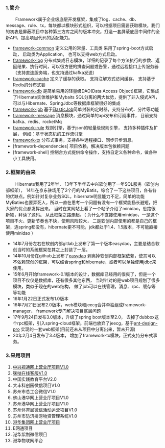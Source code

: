 ### 1.简介

 &nbsp;&nbsp;&nbsp;&nbsp;&nbsp;&nbsp;&nbsp;&nbsp;Framework属于企业级底层开发框架，集成了log、cache、db、message、rule、tx，每块都以模块形式组织，可以根据项目需要获取模块。我们的初衷是屏蔽项目中各种第三方库之间的版本冲突，打造一套屏蔽底层中间件的全新API，提高项目代码的适配能力。
 
 + [framework-common](基础工具) 定义公用的常量、工具类 采用了spring-boot方式启动， 启动类为Application， 也可以支持web方式启动。
+ [framework-log](日志) 分布式集成日志模块，详细的记录了每个方法执行的参数、返回结果、执行时间，可以很方便的排查问题或告警，通过远程接口上传服务器（支持直连服务端，也支持通过kafka发送）
+ [framework-cache](缓存) 定义了缓存的获取。  支持注解方式访问缓存， 支持基于Redis的分布式锁
+ [framework-db](数据库) 是简单易用的轻量级DAO(Data Access Object)框架，它集成了Hibernate实体维护和Mybaits SQL分离的两大优势，提供了非入侵式API，可以与Hibernate、SpringJdbc等数据库框架很好的集成 
+ [framework-job](任务) 基于[ElasticJob](http://elasticjob.io)简单封装的定时器，支持分布式、分片等功能
+ [framework-message](异步消息) 消息模块，通过简单的api发布和订阅事件， 目前支持kafka、redis、rocketMq
+ [framework-rule](规则引擎) 规则引擎，基于json的轻量级规则引擎， 支持多种插件及扩展， 例如：基于状态机的工作流引擎
+ [framework-tx](分布式事务) 分布式事务，支持各种远程接口、同步异步消息。
+ [framework-dependencies] 项目依赖，解决版本包依赖问题
+ [framework-shell] 控制台方式提供命令操作，支持自定义各种命令，做各种小工具使用。

### 2.框架的由来

&nbsp;&nbsp;&nbsp;&nbsp;&nbsp;&nbsp;&nbsp;&nbsp;Hibernate我用了2年半， 13年下半年去中兴软创用了一年SQL服务（软创内部框架）， 14年在京东驻场用了2个月的MyBatis，综合了一下这些项目，各有各的优缺点。例如针对复杂业务SQL，hibernate明显能力不足，简单的功能MyBaties也要弄死人，所以一直在思考一个问题有没有一个框架能扬长避短，把大家的优点都发挥出来。 当时在某网站上看了一个帖子介绍了minidao，思路很新颖，拜读了源码。 从此框架之路走起。（ 为什么不直接使用minidao，一是这个项目不火、更新节奏也不快，使用风险较大， 二是软创内部使用的都是自己的框架，连spring都没有，hibernate更不可能，jdk都处于1.4、1.5版本，不可能直接使用minidao ）

* 14年7月份左右在软创内部gitlab上发布了第一个版本easydao，主要是结合软创当时的系统框架在其之上封装了一层。
* 14年10月份在github上发布了[easydao](https://github.com/ww20081120/easydao) 剥离掉软创内部框架依赖，使其可以不依赖软创的框架，可以结合spring和hibernate，或者可以单独使用jdbc来使用。
* 15年6月开始framework-0.1版本的设计，数据库已经用的很爽了，但是一个项目不仅仅是数据库，还有很多其他东西， 当时针对的是web项目规划了很多模块，类似于现在的web结构， 做了job可以在线管理，消息、rpc、缓存等等功能
* 16年1月22日正式发布1.0版本
* 16年7月21日发布2.0版本，web模块和jeecg合并单独组成framework-manager， framework专门解决项目底层问题
* 17年9月24日发布3.0版本，升级了spring boot版本至2.0， 去掉了dubbox这个rpc框架，引入spring-cloud框架。前端也放弃了jeecg，基于[ant-design-pro](https://pro.ant.design/index-cn) 实现的一套web框架(目前还未从项目中分离出来，暂未开源)
* 20年2月4日发布了3.4版本， 增加了framework-tx模块，正式支持分布式事务。

### 3.采用项目
1.  [中兴视通网上营业厅项目V1.0](https://www.seecom.com.cn)
2.  [咪咕在线客服V1.0](https://kf.migu.cn)
3.  中国实践教育平台V2.0
4.  大丰科创园微信项目V1.0
5.  苏州市总工会微信V1.0
6.  佛山港华网上营业厅项目V1.0
7.  苏州港华网上营业厅项目V1.0
8.  苏州体育局微信活动运营项目V1.0
9.  苏州市防汛排涝物资管理系统V1.0
10.  [港华集团网上营业厅项目](https://www.towngasvcc.com)
11. E网通项目
12. 港华紫荆微信项目
13. 港华物联网平台
